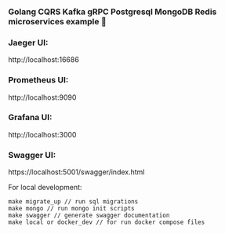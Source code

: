 ### Golang CQRS Kafka gRPC Postgresql MongoDB Redis microservices example 👋

### Jaeger UI:

http://localhost:16686

### Prometheus UI:

http://localhost:9090

### Grafana UI:

http://localhost:3000

### Swagger UI:

https://localhost:5001/swagger/index.html


For local development:
```
make migrate_up // run sql migrations
make mongo // run mongo init scripts
make swagger // generate swagger documentation
make local or docker_dev // for run docker compose files
```


